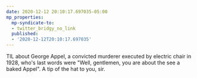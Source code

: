 ```yaml
---
date: 2020-12-12 20:10:17.697035-05:00
mp_properties:
  mp-syndicate-to:
  - twitter_bridgy_no_link
  published:
  - '2020-12-12T20:10:17.697035'
---
```


TIL about George Appel, a convicted murderer executed by electric chair in 1928, who's last words were "Well, gentlemen, you are about the see a baked Appel".    A tip of the hat to you, sir.